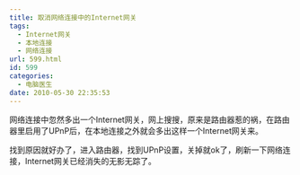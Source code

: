 ```yaml
---
title: 取消网络连接中的Internet网关
tags:
  - Internet网关
  - 本地连接
  - 网络连接
url: 599.html
id: 599
categories:
  - 电脑医生
date: 2010-05-30 22:35:53
---
```


网络连接中忽然多出一个Internet网关，网上搜搜，原来是路由器惹的祸，在路由器里启用了UPnP后，在本地连接之外就会多出这样一个Internet网关来。  

找到原因就好办了，进入路由器，找到UPnP设置，关掉就ok了，刷新一下网络连接，Internet网关已经消失的无影无踪了。